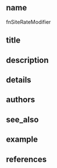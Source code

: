 ## name
fnSiteRateModifier
## title
## description
## details
## authors
## see_also
## example
## references
